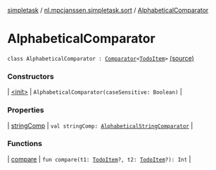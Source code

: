 [simpletask](../../index.md) / [nl.mpcjanssen.simpletask.sort](../index.md) / [AlphabeticalComparator](.)

# AlphabeticalComparator

`class AlphabeticalComparator : `[`Comparator`](http://docs.oracle.com/javase/6/docs/api/java/util/Comparator.html)`<`[`TodoItem`](../../nl.mpcjanssen.simpletask.dao.gentodo/-todo-item/index.md)`>` [(source)](https://github.com/mpcjanssen/simpletask-android/blob/master/src/main/java/nl/mpcjanssen/simpletask/sort/AlphabeticalComparator.kt#L8)

### Constructors

| [&lt;init&gt;](-init-.md) | `AlphabeticalComparator(caseSensitive: Boolean)` |

### Properties

| [stringComp](string-comp.md) | `val stringComp: `[`AlphabeticalStringComparator`](../-alphabetical-string-comparator/index.md) |

### Functions

| [compare](compare.md) | `fun compare(t1: `[`TodoItem`](../../nl.mpcjanssen.simpletask.dao.gentodo/-todo-item/index.md)`?, t2: `[`TodoItem`](../../nl.mpcjanssen.simpletask.dao.gentodo/-todo-item/index.md)`?): Int` |

